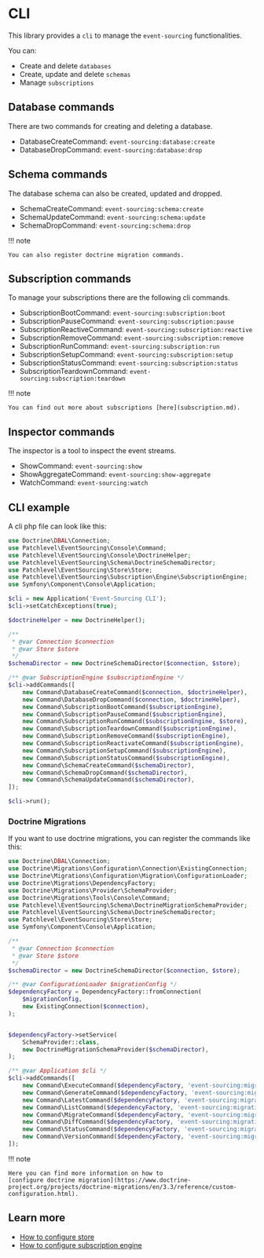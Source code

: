 # CLI

This library provides a `cli` to manage the `event-sourcing` functionalities.

You can:

* Create and delete `databases`
* Create, update and delete `schemas`
* Manage `subscriptions`

## Database commands

There are two commands for creating and deleting a database.

* DatabaseCreateCommand: `event-sourcing:database:create`
* DatabaseDropCommand: `event-sourcing:database:drop`

## Schema commands

The database schema can also be created, updated and dropped.

* SchemaCreateCommand: `event-sourcing:schema:create`
* SchemaUpdateCommand: `event-sourcing:schema:update`
* SchemaDropCommand: `event-sourcing:schema:drop`

!!! note

    You can also register doctrine migration commands.
    
## Subscription commands

To manage your subscriptions there are the following cli commands.

* SubscriptionBootCommand: `event-sourcing:subscription:boot`
* SubscriptionPauseCommand: `event-sourcing:subscription:pause`
* SubscriptionReactiveCommand: `event-sourcing:subscription:reactive`
* SubscriptionRemoveCommand: `event-sourcing:subscription:remove`
* SubscriptionRunCommand: `event-sourcing:subscription:run`
* SubscriptionSetupCommand: `event-sourcing:subscription:setup`
* SubscriptionStatusCommand: `event-sourcing:subscription:status`
* SubscriptionTeardownCommand: `event-sourcing:subscription:teardown`

!!! note

    You can find out more about subscriptions [here](subscription.md).
    
## Inspector commands

The inspector is a tool to inspect the event streams.

* ShowCommand: `event-sourcing:show`
* ShowAggregateCommand: `event-sourcing:show-aggregate`
* WatchCommand: `event-sourcing:watch`

## CLI example

A cli php file can look like this:

```php
use Doctrine\DBAL\Connection;
use Patchlevel\EventSourcing\Console\Command;
use Patchlevel\EventSourcing\Console\DoctrineHelper;
use Patchlevel\EventSourcing\Schema\DoctrineSchemaDirector;
use Patchlevel\EventSourcing\Store\Store;
use Patchlevel\EventSourcing\Subscription\Engine\SubscriptionEngine;
use Symfony\Component\Console\Application;

$cli = new Application('Event-Sourcing CLI');
$cli->setCatchExceptions(true);

$doctrineHelper = new DoctrineHelper();

/**
 * @var Connection $connection
 * @var Store $store
 */
$schemaDirector = new DoctrineSchemaDirector($connection, $store);

/** @var SubscriptionEngine $subscriptionEngine */
$cli->addCommands([
    new Command\DatabaseCreateCommand($connection, $doctrineHelper),
    new Command\DatabaseDropCommand($connection, $doctrineHelper),
    new Command\SubscriptionBootCommand($subscriptionEngine),
    new Command\SubscriptionPauseCommand($subscriptionEngine),
    new Command\SubscriptionRunCommand($subscriptionEngine, $store),
    new Command\SubscriptionTeardownCommand($subscriptionEngine),
    new Command\SubscriptionRemoveCommand($subscriptionEngine),
    new Command\SubscriptionReactivateCommand($subscriptionEngine),
    new Command\SubscriptionSetupCommand($subscriptionEngine),
    new Command\SubscriptionStatusCommand($subscriptionEngine),
    new Command\SchemaCreateCommand($schemaDirector),
    new Command\SchemaDropCommand($schemaDirector),
    new Command\SchemaUpdateCommand($schemaDirector),
]);

$cli->run();
```
### Doctrine Migrations

If you want to use doctrine migrations, you can register the commands like this:

```php
use Doctrine\DBAL\Connection;
use Doctrine\Migrations\Configuration\Connection\ExistingConnection;
use Doctrine\Migrations\Configuration\Migration\ConfigurationLoader;
use Doctrine\Migrations\DependencyFactory;
use Doctrine\Migrations\Provider\SchemaProvider;
use Doctrine\Migrations\Tools\Console\Command;
use Patchlevel\EventSourcing\Schema\DoctrineMigrationSchemaProvider;
use Patchlevel\EventSourcing\Schema\DoctrineSchemaDirector;
use Patchlevel\EventSourcing\Store\Store;
use Symfony\Component\Console\Application;

/**
 * @var Connection $connection
 * @var Store $store
 */
$schemaDirector = new DoctrineSchemaDirector($connection, $store);

/** @var ConfigurationLoader $migrationConfig */
$dependencyFactory = DependencyFactory::fromConnection(
    $migrationConfig,
    new ExistingConnection($connection),
);


$dependencyFactory->setService(
    SchemaProvider::class,
    new DoctrineMigrationSchemaProvider($schemaDirector),
);

/** @var Application $cli */
$cli->addCommands([
    new Command\ExecuteCommand($dependencyFactory, 'event-sourcing:migrations:execute'),
    new Command\GenerateCommand($dependencyFactory, 'event-sourcing:migrations:generate'),
    new Command\LatestCommand($dependencyFactory, 'event-sourcing:migrations:latest'),
    new Command\ListCommand($dependencyFactory, 'event-sourcing:migrations:list'),
    new Command\MigrateCommand($dependencyFactory, 'event-sourcing:migrations:migrate'),
    new Command\DiffCommand($dependencyFactory, 'event-sourcing:migrations:diff'),
    new Command\StatusCommand($dependencyFactory, 'event-sourcing:migrations:status'),
    new Command\VersionCommand($dependencyFactory, 'event-sourcing:migrations:version'),
]);
```
!!! note

    Here you can find more information on how to 
    [configure doctrine migration](https://www.doctrine-project.org/projects/doctrine-migrations/en/3.3/reference/custom-configuration.html).
    
## Learn more

* [How to configure store](store.md)
* [How to configure subscription engine](subscription.md)
